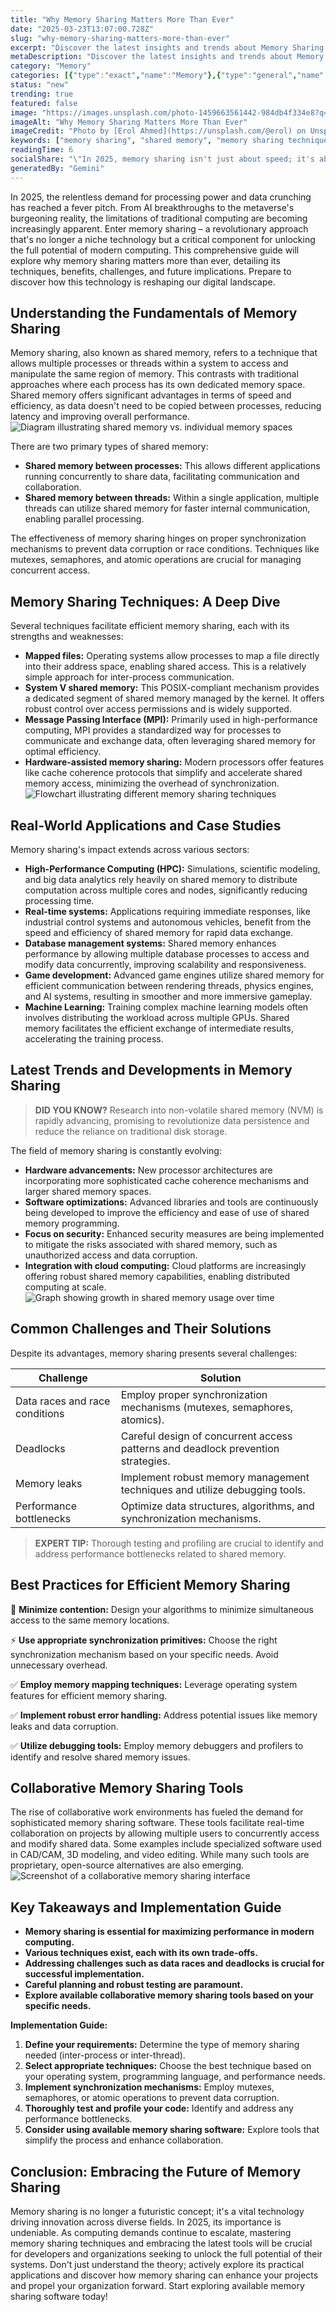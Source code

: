 ```yaml
---
title: "Why Memory Sharing Matters More Than Ever"
date: "2025-03-23T13:07:00.728Z"
slug: "why-memory-sharing-matters-more-than-ever"
excerpt: "Discover the latest insights and trends about Memory Sharing. This comprehensive guide covers everything you need to know about Memory Sharing in 2025."
metaDescription: "Discover the latest insights and trends about Memory Sharing. This comprehensive guide covers everything you need to know about Memory Sharing in 2025."
category: "Memory"
categories: [{"type":"exact","name":"Memory"},{"type":"general","name":"Computer Science"},{"type":"medium","name":"Distributed Systems"},{"type":"specific","name":"Data Replication"},{"type":"niche","name":"Consistent Hashing"}]
status: "new"
trending: true
featured: false
image: "https://images.unsplash.com/photo-1459663561442-984db4f334e8?q=85&w=1200&fit=max&fm=webp&auto=compress"
imageAlt: "Why Memory Sharing Matters More Than Ever"
imageCredit: "Photo by [Erol Ahmed](https://unsplash.com/@erol) on Unsplash"
keywords: ["memory sharing", "shared memory", "memory sharing techniques", "how to share memory", "memory sharing between processes", "best practices memory sharing", "memory sharing software", "efficient memory sharing", "collaborative memory sharing tools", "buy memory sharing software"]
readingTime: 6
socialShare: "\"In 2025, memory sharing isn't just about speed; it's about unlocking the potential of collaborative computing at a scale we've never seen before.\""
generatedBy: "Gemini"
---
```




In 2025, the relentless demand for processing power and data crunching has reached a fever pitch.  From AI breakthroughs to the metaverse's burgeoning reality, the limitations of traditional computing are becoming increasingly apparent.  Enter memory sharing – a revolutionary approach that's no longer a niche technology but a critical component for unlocking the full potential of modern computing. This comprehensive guide will explore why memory sharing matters more than ever, detailing its techniques, benefits, challenges, and future implications.  Prepare to discover how this technology is reshaping our digital landscape.

## Understanding the Fundamentals of Memory Sharing

Memory sharing, also known as shared memory, refers to a technique that allows multiple processes or threads within a system to access and manipulate the same region of memory. This contrasts with traditional approaches where each process has its own dedicated memory space.  Shared memory offers significant advantages in terms of speed and efficiency, as data doesn't need to be copied between processes, reducing latency and improving overall performance.  ![Diagram illustrating shared memory vs. individual memory spaces](https://images.unsplash.com/photo-1459663561442-984db4f334e8?q=85&w=1200&fit=max&fm=webp&auto=compress)

There are two primary types of shared memory:

* **Shared memory between processes:** This allows different applications running concurrently to share data, facilitating communication and collaboration.
* **Shared memory between threads:** Within a single application, multiple threads can utilize shared memory for faster internal communication, enabling parallel processing.

The effectiveness of memory sharing hinges on proper synchronization mechanisms to prevent data corruption or race conditions.  Techniques like mutexes, semaphores, and atomic operations are crucial for managing concurrent access.

## Memory Sharing Techniques: A Deep Dive

Several techniques facilitate efficient memory sharing, each with its strengths and weaknesses:

* **Mapped files:**  Operating systems allow processes to map a file directly into their address space, enabling shared access. This is a relatively simple approach for inter-process communication.
* **System V shared memory:**  This POSIX-compliant mechanism provides a dedicated segment of shared memory managed by the kernel. It offers robust control over access permissions and is widely supported.
* **Message Passing Interface (MPI):** Primarily used in high-performance computing, MPI provides a standardized way for processes to communicate and exchange data, often leveraging shared memory for optimal efficiency.
* **Hardware-assisted memory sharing:**  Modern processors offer features like cache coherence protocols that simplify and accelerate shared memory access, minimizing the overhead of synchronization.  ![Flowchart illustrating different memory sharing techniques](https://images.unsplash.com/photo-1533192229167-ae67ddcc2d9e?q=85&w=1200&fit=max&fm=webp&auto=compress)

## Real-World Applications and Case Studies

Memory sharing's impact extends across various sectors:

* **High-Performance Computing (HPC):**  Simulations, scientific modeling, and big data analytics rely heavily on shared memory to distribute computation across multiple cores and nodes, significantly reducing processing time.
* **Real-time systems:**  Applications requiring immediate responses, like industrial control systems and autonomous vehicles, benefit from the speed and efficiency of shared memory for rapid data exchange.
* **Database management systems:**  Shared memory enhances performance by allowing multiple database processes to access and modify data concurrently, improving scalability and responsiveness.
* **Game development:**  Advanced game engines utilize shared memory for efficient communication between rendering threads, physics engines, and AI systems, resulting in smoother and more immersive gameplay.
* **Machine Learning:**  Training complex machine learning models often involves distributing the workload across multiple GPUs. Shared memory facilitates the efficient exchange of intermediate results, accelerating the training process.

## Latest Trends and Developments in Memory Sharing

> **DID YOU KNOW?**  Research into non-volatile shared memory (NVM) is rapidly advancing, promising to revolutionize data persistence and reduce the reliance on traditional disk storage.

The field of memory sharing is constantly evolving:

* **Hardware advancements:**  New processor architectures are incorporating more sophisticated cache coherence mechanisms and larger shared memory spaces.
* **Software optimizations:**  Advanced libraries and tools are continuously being developed to improve the efficiency and ease of use of shared memory programming.
* **Focus on security:**  Enhanced security measures are being implemented to mitigate the risks associated with shared memory, such as unauthorized access and data corruption.
* **Integration with cloud computing:**  Cloud platforms are increasingly offering robust shared memory capabilities, enabling distributed computing at scale. ![Graph showing growth in shared memory usage over time](https://images.unsplash.com/photo-1607827448299-a099b845f076?q=85&w=1200&fit=max&fm=webp&auto=compress)

## Common Challenges and Their Solutions

Despite its advantages, memory sharing presents several challenges:

| Challenge                     | Solution                                                                 |
|-------------------------------|-----------------------------------------------------------------------------|
| Data races and race conditions | Employ proper synchronization mechanisms (mutexes, semaphores, atomics). |
| Deadlocks                     | Careful design of concurrent access patterns and deadlock prevention strategies. |
| Memory leaks                  | Implement robust memory management techniques and utilize debugging tools.    |
| Performance bottlenecks       | Optimize data structures, algorithms, and synchronization mechanisms.       |

> **EXPERT TIP:** Thorough testing and profiling are crucial to identify and address performance bottlenecks related to shared memory.

## Best Practices for Efficient Memory Sharing

🔑 **Minimize contention:**  Design your algorithms to minimize simultaneous access to the same memory locations.

⚡ **Use appropriate synchronization primitives:**  Choose the right synchronization mechanism based on your specific needs.  Avoid unnecessary overhead.

✅ **Employ memory mapping techniques:**  Leverage operating system features for efficient memory sharing.

✅ **Implement robust error handling:**  Address potential issues like memory leaks and data corruption.

✅ **Utilize debugging tools:**  Employ memory debuggers and profilers to identify and resolve shared memory issues.

## Collaborative Memory Sharing Tools

The rise of collaborative work environments has fueled the demand for sophisticated memory sharing software.  These tools facilitate real-time collaboration on projects by allowing multiple users to concurrently access and modify shared data.  Some examples include specialized software used in CAD/CAM, 3D modeling, and video editing.  While many such tools are proprietary, open-source alternatives are also emerging.  ![Screenshot of a collaborative memory sharing interface](https://images.unsplash.com/photo-1607827447604-d9a8c439186e?q=85&w=1200&fit=max&fm=webp&auto=compress)

## Key Takeaways and Implementation Guide

* **Memory sharing is essential for maximizing performance in modern computing.**
* **Various techniques exist, each with its own trade-offs.**
* **Addressing challenges such as data races and deadlocks is crucial for successful implementation.**
* **Careful planning and robust testing are paramount.**
* **Explore available collaborative memory sharing tools based on your specific needs.**

**Implementation Guide:**

1. **Define your requirements:** Determine the type of memory sharing needed (inter-process or inter-thread).
2. **Select appropriate techniques:** Choose the best technique based on your operating system, programming language, and performance needs.
3. **Implement synchronization mechanisms:** Employ mutexes, semaphores, or atomic operations to prevent data corruption.
4. **Thoroughly test and profile your code:** Identify and address any performance bottlenecks.
5. **Consider using available memory sharing software:** Explore tools that simplify the process and enhance collaboration.

## Conclusion: Embracing the Future of Memory Sharing

Memory sharing is no longer a futuristic concept; it's a vital technology driving innovation across diverse fields.  In 2025, its importance is undeniable. As computing demands continue to escalate, mastering memory sharing techniques and embracing the latest tools will be crucial for developers and organizations seeking to unlock the full potential of their systems.  Don't just understand the theory; actively explore its practical applications and discover how memory sharing can enhance your projects and propel your organization forward.  Start exploring available memory sharing software today!


